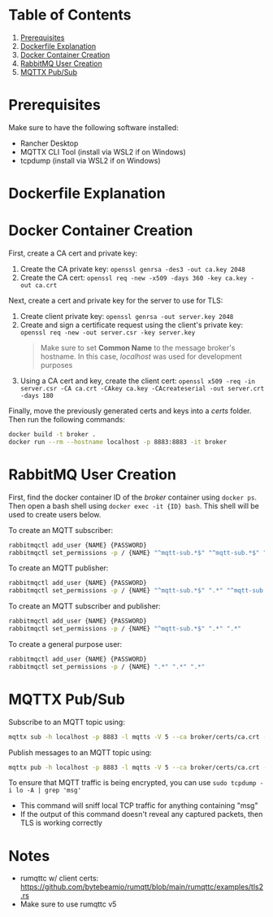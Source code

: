 # Table of Contents
1. [Prerequisites](#prerequisites)
2. [Dockerfile Explanation](#dockerfile-explanation)
3. [Docker Container Creation](#docker-container-creation)
4. [RabbitMQ User Creation](#rabbitmq-user-creation)
5. [MQTTX Pub/Sub](#mqttx-pubsub)

# Prerequisites
Make sure to have the following software installed:
- Rancher Desktop 
- MQTTX CLI Tool (install via WSL2 if on Windows)
- tcpdump (install via WSL2 if on Windows)

# Dockerfile Explanation

# Docker Container Creation
First, create a CA cert and private key:
1. Create the CA private key: `openssl genrsa -des3 -out ca.key 2048`
2. Create the CA cert: `openssl req -new -x509 -days 360 -key ca.key -out ca.crt`

Next, create a cert and private key for the server to use for TLS:
1. Create client private key: `openssl genrsa -out server.key 2048`
2. Create and sign a certificate request using the client's private key: `openssl req -new -out server.csr -key server.key`
    > Make sure to set **Common Name** to the message broker's hostname. In this case, *localhost* was used for development purposes
3. Using a CA cert and key, create the client cert: `openssl x509 -req -in server.csr -CA ca.crt -CAkey ca.key -CAcreateserial -out server.crt -days 180`

Finally, move the previously generated certs and keys into a *certs* folder. Then run the following commands: 
```bash
docker build -t broker .
docker run --rm --hostname localhost -p 8883:8883 -it broker
```

# RabbitMQ User Creation
First, find the docker container ID of the *broker* container using `docker ps`. Then open a bash shell using `docker exec -it {ID} bash`. This shell will be used to create users below.

To create an MQTT subscriber:
```bash
rabbitmqctl add_user {NAME} {PASSWORD}
rabbitmqctl set_permissions -p / {NAME} "^mqtt-sub.*$" "^mqtt-sub.*$" ".*"
```

To create an MQTT publisher:
```bash
rabbitmqctl add_user {NAME} {PASSWORD}
rabbitmqctl set_permissions -p / {NAME} "^mqtt-sub.*$" ".*" "^mqtt-sub.*$" 
```

To create an MQTT subscriber and publisher:
```bash
rabbitmqctl add_user {NAME} {PASSWORD}
rabbitmqctl set_permissions -p / {NAME} "^mqtt-sub.*$" ".*" ".*" 
```

To create a general purpose user:
```bash
rabbitmqctl add_user {NAME} {PASSWORD}
rabbitmqctl set_permissions -p / {NAME} ".*" ".*" ".*" 
```

# MQTTX Pub/Sub
Subscribe to an MQTT topic using: 
```bash 
mqttx sub -h localhost -p 8883 -l mqtts -V 5 --ca broker/certs/ca.crt -u {NAME} -P {PASSWORD} -t "{TOPIC}"
```

Publish messages to an MQTT topic using: 
```bash 
mqttx pub -h localhost -p 8883 -l mqtts -V 5 --ca broker/certs/ca.crt -u {NAME} -P {PASSWORD} -t "{TOPIC}" -m "msg"
```

To ensure that MQTT traffic is being encrypted, you can use `sudo tcpdump -i lo -A | grep 'msg'` 
- This command will sniff local TCP traffic for anything containing "msg"
- If the output of this command doesn't reveal any captured packets, then TLS is working correctly

# Notes
- rumqttc w/ client certs: https://github.com/bytebeamio/rumqtt/blob/main/rumqttc/examples/tls2.rs
- Make sure to use rumqttc v5